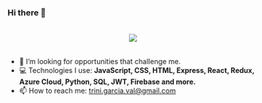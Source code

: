 ### Hi there 👋
<br>
<div align='center'> 
<img src = 'https://user-images.githubusercontent.com/85238660/184928696-14bd3358-b605-4ee3-a2df-28640137bb56.gif' />
</div>
<br>


- 🌱 I’m looking for opportunities that challenge me. 
- 💻 Technologies I use: **JavaScript, CSS, HTML, Express, React, Redux, Azure Cloud, Python, SQL, JWT, Firebase and more.**
- 📫 How to reach me: trini.garcia.val@gmail.com 



